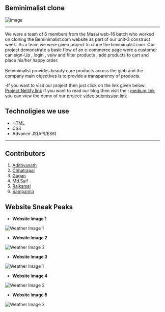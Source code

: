 ## Beminimalist clone

![image](https://user-images.githubusercontent.com/95302680/177006301-2461480e-880e-4464-8fd3-f33a287878aa.png)

<hr>
We were a team of 6 members from the Masai web-16 batch who worked on cloning the Beminimalist.com website as part of our unit-3 construct week. As a team we were given project to clone the biminimalist.com. Our project demonstrate a basic flow of an e-commerce page were a customer can sign-Up , login , veiw and filter products , add products to cart and place his/her happy order. 
<br><br>
Beminimalist  provides beauty care products across the glob and the company main objectives is to provide a transparency of products.

-If you want to visit our project then just click on the link given below:
[Project Netlify link](https://be-minimalist-clone-eb6e54.netlify.app/)
If you want to read our blog then visit the :
[medium link](https://link.medium.com/pmtnRxX8Tob)
you can view the demo of our project:
[video submission link](https://drive.google.com/file/d/1H4T3LSI2wkLnmjz0OOlquxhPRLpPMFSc/view?usp=sharing)


## Technoligies we use 
<!--  -->
- HTML
- CSS
- Advance JS(API/ES6)

---
## Contributors
1. [Adithyanath](https://github.com/Adithyanathkv)
2. [Chhatrapal](https://github.com/Chhattoo25)
3. [Gagan](https://github.com/gaganrajput7)
4. [Md.Saif](https://github.com/Saif-herry)
5. [Rajkamal](https://github.com/kamalvinjamoori/beminimalist-clone)
6. [Sampanna](https://github.com/Sam01-dev)


## Website Sneak Peaks

- **Website Image 1**

![Weather Image 1](./snip/snip1.jpeg?raw=true)

- **Website Image 2**

![Weather Image 2](./snip/snip2.jpeg?raw=true)

- **Website Image 3**

![Weather Image 1](./snip/snip3.jpeg?raw=true)

- **Website Image 4**

![Weather Image 2](./snip/snip4.jpeg?raw=true)

- **Website Image 5**

![Weather Image 2](./snip/snip5.png?raw=true)

